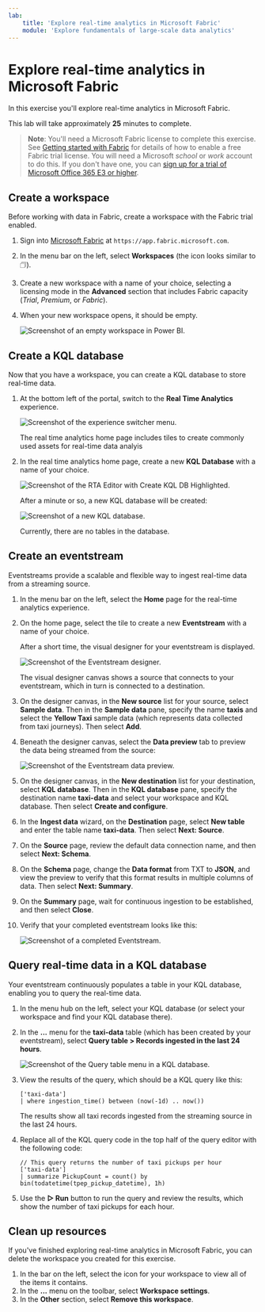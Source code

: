 ```yaml
---
lab:
    title: 'Explore real-time analytics in Microsoft Fabric'
    module: 'Explore fundamentals of large-scale data analytics'
---
```


# Explore real-time analytics in Microsoft Fabric

In this exercise you'll explore real-time analytics in Microsoft Fabric.

This lab will take approximately **25** minutes to complete.

> **Note**: You'll need a Microsoft Fabric license to complete this exercise. See [Getting started with Fabric](https://learn.microsoft.com/fabric/get-started/fabric-trial) for details of how to enable a free Fabric trial license. You will need a Microsoft *school* or *work* account to do this. If you don't have one, you can [sign up for a trial of Microsoft Office 365 E3 or higher](https://www.microsoft.com/microsoft-365/business/compare-more-office-365-for-business-plans).

## Create a workspace

Before working with data in Fabric, create a workspace with the Fabric trial enabled.

1. Sign into [Microsoft Fabric](https://app.fabric.microsoft.com) at `https://app.fabric.microsoft.com`.
2. In the menu bar on the left, select **Workspaces** (the icon looks similar to &#128455;).
3. Create a new workspace with a name of your choice, selecting a licensing mode in the **Advanced** section that includes Fabric capacity (*Trial*, *Premium*, or *Fabric*).
4. When your new workspace opens, it should be empty.

    ![Screenshot of an empty workspace in Power BI.](./images/new-workspace.png)

## Create a KQL database

Now that you have a workspace, you can create a KQL database to store real-time data.

1. At the bottom left of the portal, switch to the **Real Time Analytics** experience.

    ![Screenshot of the experience switcher menu.](./images/fabric-real-time.png)

    The real time analytics home page includes tiles to create commonly used assets for real-time data analyis

2. In the real time analytics home page, create a new **KQL Database** with a name of your choice.

    ![Screenshot of the RTA Editor with Create KQL DB Highlighted.](./images/create-kql-db.png)

   After a minute or so, a new KQL database will be created:

    ![Screenshot of a new KQL database.](./images/kql-database.png)

    Currently, there are no tables in the database.

## Create an eventstream

Eventstreams provide a scalable and flexible way to ingest real-time data from a streaming source.

1. In the menu bar on the left, select the **Home** page for the real-time analytics experience.
1. On the home page, select the tile to create a new **Eventstream** with a name of your choice.

    After a short time, the visual designer for your eventstream is displayed.

    ![Screenshot of the Eventstream designer.](./images/eventstream-designer.png)

    The visual designer canvas shows a source that connects to your eventstream, which in turn is connected to a destination.

1. On the designer canvas, in the **New source** list for your source, select **Sample data**. Then in the **Sample data** pane, specify the name **taxis** and select the **Yellow Taxi** sample data (which represents data collected from taxi journeys). Then select **Add**.
1. Beneath the designer canvas, select the **Data preview** tab to preview the data being streamed from the source:

    ![Screenshot of the Eventstream data preview.](./images/eventstream-preview.png)

1. On the designer canvas, in the **New destination** list for your destination, select **KQL database**. Then in the **KQL database** pane, specify the destination name **taxi-data** and select your workspace and KQL database. Then select **Create and configure**.
1. In the **Ingest data** wizard, on the **Destination** page, select **New table** and enter the table name **taxi-data**. Then select **Next: Source**.
1. On the **Source** page, review the default data connection name, and then select **Next: Schema**.
1. On the **Schema** page, change the **Data format** from TXT to **JSON**, and view the preview to verify that this format results in multiple columns of data. Then select **Next: Summary**.
1. On the **Summary** page, wait for continuous ingestion to be established, and then select **Close**.
1. Verify that your completed eventstream looks like this:

    ![Screenshot of a completed Eventstream.](./images/complete-eventstream.png)

## Query real-time data in a KQL database

Your eventstream continuously populates a table in your KQL database, enabling you to query the real-time data.

1. In the menu hub on the left, select your KQL database (or select your workspace and find your KQL database there).
1. In the **...** menu for the **taxi-data** table (which has been created by your eventstream), select **Query table > Records ingested in the last 24 hours**.

    ![Screenshot of the Query table menu in a KQL database.](./images/kql-query.png)

1. View the results of the query, which should be a KQL query like this:

    ```kql
    ['taxi-data']
    | where ingestion_time() between (now(-1d) .. now())
    ```

    The results show all taxi records ingested from the streaming source in the last 24 hours.

1. Replace all of the KQL query code in the top half of the query editor with the following code:

    ```kql
    // This query returns the number of taxi pickups per hour
    ['taxi-data']
    | summarize PickupCount = count() by bin(todatetime(tpep_pickup_datetime), 1h)
    ```

1. Use the **&#9655; Run** button to run the query and review the results, which show the number of taxi pickups for each hour.

## Clean up resources

If you've finished exploring real-time analytics in Microsoft Fabric, you can delete the workspace you created for this exercise.

1. In the bar on the left, select the icon for your workspace to view all of the items it contains.
2. In the **...** menu on the toolbar, select **Workspace settings**.
3. In the **Other** section, select **Remove this workspace**.
